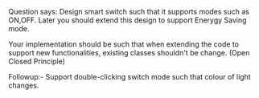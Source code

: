 Question says: Design smart switch such that it supports modes such as ON,OFF. Later you should extend this design to support Enerygy Saving mode.

Your implementation should be such that when extending the code to support new functionalities, existing classes shouldn't be change. (Open Closed Principle)

Followup:- Support double-clicking switch mode such that colour of light changes.